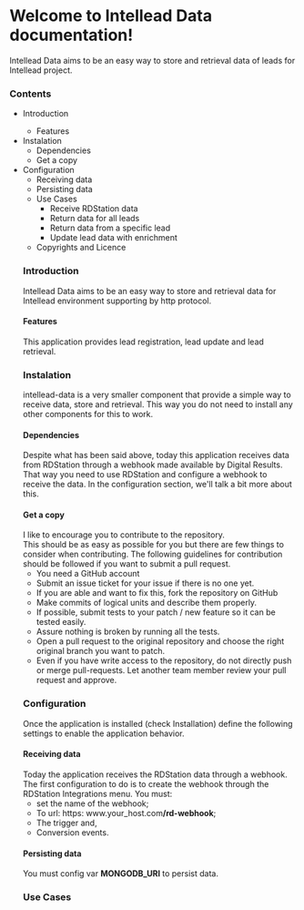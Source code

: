 <h1>Welcome to Intellead Data documentation!</h1>
Intellead Data aims to be an easy way to store and retrieval data of leads for Intellead project.

<h3>Contents</h3>
<ul>
  <li>Introduction</li>
    <ul>
      <li>Features</li>
    </ul>
  <li>Instalation
    <ul>
      <li>Dependencies</li>
      <li>Get a copy</li>
    </ul>
  </li>
  <li>Configuration
  <ul>
    <li>Receiving data</li>
    <li>Persisting data</li>
  </li>
  <li>Use Cases
    <ul>
      <li>Receive RDStation data</li>
      <li>Return data for all leads</li>
      <li>Return data from a specific lead</li>
      <li>Update lead data with enrichment</li>
    </ul>
  </li>
  <li>Copyrights and Licence</li>
</ul>
<h3>Introduction</h3>
Intellead Data aims to be an easy way to store and retrieval data for Intellead environment supporting by http protocol.
<h4>Features</h4>
This application provides lead registration, lead update and lead retrieval.
<h3>Instalation</h3>
intellead-data is a very smaller component that provide a simple way to receive data, store and retrieval.
This way you do not need to install any other components for this to work.
<h4>Dependencies</h4>
Despite what has been said above, today this application receives data from RDStation through a webhook made available by Digital Results. That way you need to use RDStation and configure a webhook to receive the data.
In the configuration section, we'll talk a bit more about this.
<h4>Get a copy</h4>
I like to encourage you to contribute to the repository.<br>
This should be as easy as possible for you but there are few things to consider when contributing. The following guidelines for contribution should be followed if you want to submit a pull request.
<ul>
  <li>You need a GitHub account</li>
  <li>Submit an issue ticket for your issue if there is no one yet.</li>
  <li>If you are able and want to fix this, fork the repository on GitHub</li>
  <li>Make commits of logical units and describe them properly.</li>
  <li>If possible, submit tests to your patch / new feature so it can be tested easily.</li>
  <li>Assure nothing is broken by running all the tests.</li>
  <li>Open a pull request to the original repository and choose the right original branch you want to patch.</li>
  <li>Even if you have write access to the repository, do not directly push or merge pull-requests. Let another team member review your pull request and approve.</li>
</ul>
<h3>Configuration</h3>
Once the application is installed (check Installation) define the following settings to enable the application behavior. 
<h4>Receiving data</h4>
Today the application receives the RDStation data through a webhook.
The first configuration to do is to create the webhook through the RDStation Integrations menu.
You must:
<ul>
  <li>set the name of the webhook;</li>
  <li>To url: https: www.your_host.com<b>/rd-webhook</b>;</li>
  <li>The trigger and,</li>
  <li>Conversion events.</li>
</ul>
<h4>Persisting data</h4>
You must config var <b>MONGODB_URI</b> to persist data.
<h3>Use Cases</h3>
